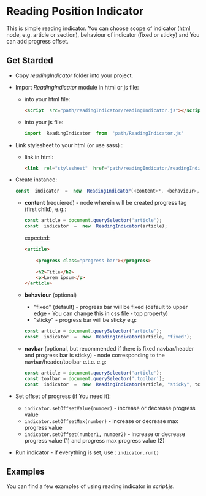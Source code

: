
# Reading Position Indicator

  This is simple reading indicator. You can choose scope of indicator (html node, e.g. article or section), behaviour of indicator (fixed or sticky) and You can add progress offset.

## Get Starded

+ Copy *readingIndicator* folder into your project.

+ Import *ReadingIndicator* module in html or js file:
  + into your html file:
	```html
	<script  src="path/readingIndicator/readingIndicator.js"></script>
	```
  + into your  js file:
	```javascript
	import  ReadingIndicator  from  'path/ReadingIndicator.js'
	```
+ Link stylesheet to your html (or use sass) :
	 + link in html:
		```html
		<link  rel="stylesheet"  href="path/readingIndicator/readingIndicator.css" type="module"">
		```

+ Create instance:

	```javascript
	const  indicator  =  new  ReadingIndicator(<content>*, <behaviour>, <navbar> 
	```
	+ **content** (requiered) - node wherein will be created progress tag (first child), e.g.:
		```javascript
		const article = document.querySelector('article');
		const  indicator  =  new  ReadingIndicator(article);
		``` 
	
		expected:
		```html
		<article>
			
			<progress class="progress-bar"></progress>
				
			<h2>Title</h2>
			<p>Lorem ipsum</p>
		</article>
		``` 
	+ **behaviour** (optional)
		+ "fixed" (default) - progress bar will be fixed (default to upper edge - You can change this in css file - top property)
		+ "sticky" - progress bar will be sticky 
		e.g:
		```javascript
		const article = document.querySelector('article');
		const  indicator  =  new  ReadingIndicator(article, "fixed");
		``` 
  
  	+ **navbar** (optional, but recommended if there is fixed navbar/header and progress bar is sticky) - node corresponding to the navbar/header/toolbar e.t.c.
		e.g:
		```javascript
		const article = document.querySelector('article');
		const toolbar = document.querySelector('.toolbar');
		const  indicator  =  new  ReadingIndicator(article, "sticky", toolbar);
		``` 

+ Set offset of progress (if You need it):
	+ `indicator.setOffsetValue(number)` - increase or decrease progress value
	+ `indicator.setOffsetMax(number)` -  increase or decrease max progress value
	+ `indicator.setOffset(number1, number2)` - increase or decrease progress value (1) and progress max progress value (2)

+ Run indicator - if everything is set, use :  `indicator.run()`

## Examples
You can find a few examples of using reading indicator in *script.js*.
